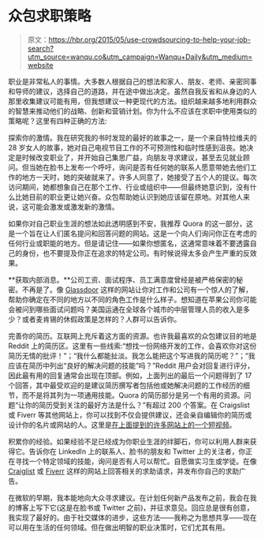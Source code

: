 # 众包求职策略

> 原文：<https://hbr.org/2015/05/use-crowdsourcing-to-help-your-job-search?utm_source=wanqu.co&utm_campaign=Wanqu+Daily&utm_medium=website>

职业是非常私人的事情。大多数人根据自己的想法和家人、朋友、老师、亲密同事和导师的建议，选择自己的道路，并在途中做出决定。虽然自我反省和从身边的人那里收集建议可能有用，但我想建议一种更现代的方法。组织越来越多地利用群众的智慧来推动他们的战略、创新和营销计划。你为什么不应该在求职中使用类似的策略呢？这里有四种正确的方法:

探索你的激情。我在研究我的书时发现的最好的故事之一，是一个来自特拉维夫的 28 岁女人的故事，她对自己电视节目工作的不可预测性和临时性感到沮丧。她决定是时候改变职业了，并开始自己集思广益，向朋友寻求建议，甚至去见就业顾问。但当她在脸书上发布一个呼吁，询问是否有任何她的联系人愿意带她去他们工作的地方一天时，她的突破就来了。许多人同意了，她接受了五个人的提议。每次访问期间，她都想象自己在那个工作、行业或组织中——但最终她意识到，没有什么比她目前的职业更让她兴奋。众包帮助她认识到她应该留在原地。对其他人来说，这可能会激发或激发新的激情。

如果你对自己职业生涯的想法如此透明感到不安，我推荐 Quora 的这一部分，这是一个旨在让人们匿名提问和回答问题的网站。这是一个向人们询问你正在考虑的任何行业或职能的地方。但是请记住——如果你想匿名，这通常意味着不要透露自己的身份，也不要提及你正在追求的特定公司。有时候说得太多会产生严重的反效果。

**获取内部消息。**公司工资、面试程序、员工满意度曾经是被严格保密的秘密。不再是了。像 [Glassdoor](http://www.glassdoor.com/index.htm) 这样的网站让你对工作和公司有一个惊人的了解，帮助你确定在不同的地方以不同的角色工作是什么样子。想知道在苹果公司你可能会被问到哪些面试问题吗？美国运通在全球各个城市的中层管理人员的收入是多少？或者麦肯锡的休假政策是怎样的？人群可以告诉你。

完善你的简历。互联网上充斥着这方面的资源。也许我最喜欢的众包建议目的地是 Reddit 上的简历区。这里有一些线索:“想找一份网络开发的工作，会喜欢你对这份简历无情的批评！”；“我什么都能扯淡。我怎么能把这个写进我的简历呢？”；“我应该在简历中列出“良好的解决问题的技能”吗？”Reddit 用户会对回复进行评分，因此最有用的回复通常会出现在顶部。例如，上面列出的最后一个问题得到了 17 个回答，其中最受欢迎的是建议简历撰写者包括他或她解决问题的工作经历的细节，而不是将其列为一项通用技能。Quora 的简历部分是另一个有用的资源。问题“让你的简历受到关注的最好方法是什么？”有超过 200 个答案。在 Craigslist 或 Fiverr 等其他网站上，你可以找到不仅会提供建议，还会亲自编辑你的简历或设计你的名片或网站的人。这里是[在上面提到的许多网站上的一个短视频](http://mindsharing.info/career/)。

积累你的经验。如果经验不足已经成为你职业生涯的绊脚石，你可以利用人群来获得它。告诉你在 LinkedIn 上的联系人、脸书的朋友和 Twitter 上的关注者，你正在寻找一个特定领域的技能，询问是否有人可以帮忙。自愿做实习生或学徒。在像 [Craiglist](https://www.craigslist.org/about/sites) 或 [Fiverr](https://www.fiverr.com/) 这样的网站上回答相关的求助请求，并发布你自己的求助广告。

在微软的早期，我本能地向大众寻求建议。在计划任何新产品发布之前，我会在我的博客上写下它(这是在脸书或 Twitter 之前)，并征求意见。回应总是很有创意，我实现了最好的。由于社交媒体的进步，这些方法——我称之为思想共享——现在可以用在生活的任何领域。但在做出明智的职业决策时，它们尤其有用。